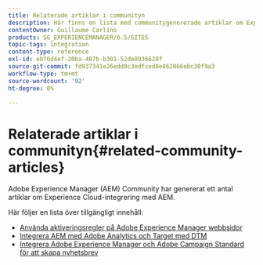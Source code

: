 ```yaml
---
title: Relaterade artiklar i communityn
description: Här finns en lista med communitygenererade artiklar om Experience Cloud-integreringar med Adobe Experience Manager.
contentOwner: Guillaume Carlino
products: SG_EXPERIENCEMANAGER/6.5/SITES
topic-tags: integration
content-type: reference
exl-id: ebf6d4ef-20ba-487b-b301-52de8936628f
source-git-commit: fd937341e26edd0c3edfced8e862066ebc30f9a3
workflow-type: tm+mt
source-wordcount: '92'
ht-degree: 0%

---
```


# Relaterade artiklar i communityn{#related-community-articles}

Adobe Experience Manager (AEM) Community har genererat ett antal artiklar om Experience Cloud-integrering med AEM.

Här följer en lista över tillgängligt innehåll:

* [Använda aktiveringsregler på Adobe Experience Manager webbsidor](https://helpx.adobe.com/experience-manager/using/dtm.html)
* [Integrera AEM med Adobe Analytics och Target med DTM](https://helpx.adobe.com/experience-manager/using/integrate-digital-marketing-solutions.html)
* [Integrera Adobe Experience Manager och Adobe Campaign Standard för att skapa nyhetsbrev](https://helpx.adobe.com/experience-manager/using/aem_campaign.html)
